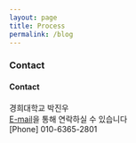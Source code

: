 ```yaml
---
layout: page
title: Process
permalink: /blog
---
```


### Contact
#### Contact
경희대학교 박진우<br>
[E-mail](mailto:p_jinwoo98@naver.com)을 통해 연락하실 수 있습니다<br>
[Phone] 010-6365-2801
